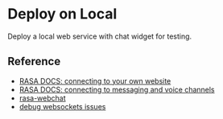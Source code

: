 # Deploy on Local
Deploy a local web service with chat widget for testing.

## Reference
- [RASA DOCS: connecting to your own website](https://rasa.com/docs/rasa/connectors/your-own-website)
- [RASA DOCS: connecting to messaging and voice channels](https://rasa.com/docs/rasa/messaging-and-voice-channels)
- [rasa-webchat](https://github.com/botfront/rasa-webchat)
- [debug websockets issues](https://forum.rasa.com/t/problem-with-websockets/49570/15)



